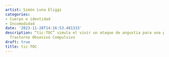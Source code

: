```yaml
---
artist: Simón Luna Eliggi
categories:
- Cuerpo e identidad
- Incomodidad
date: '2023-11-28T14:16:53.481333'
description: “tic-TOC” simula el vivir un ataque de angustia para una persona con
  Trastorno Obsesivo Compulsivo
draft: true
title: tic-TOC
---
```

